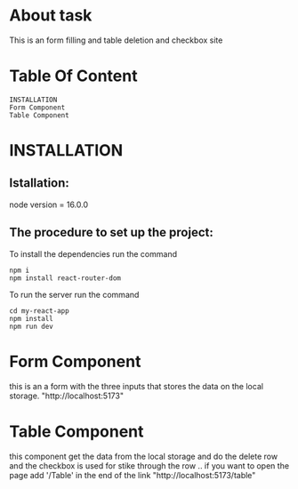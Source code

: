 # About task
This is an form filling and table deletion and checkbox site

# Table Of Content

    INSTALLATION
    Form Component
    Table Component

# INSTALLATION
## Istallation:

node version = 16.0.0
## The procedure to set up the project:
To install the dependencies run the command

    npm i
    npm install react-router-dom

To run the server run the command

    cd my-react-app
    npm install
    npm run dev

# Form Component

this is an a form with the three inputs that stores the data on the local storage.
"http://localhost:5173"

# Table Component

this component get the data from the local storage and do the delete row and the checkbox is used for stike through the row ..
if you want to open the page add '/Table' in the end of the link "http://localhost:5173/table"


    

